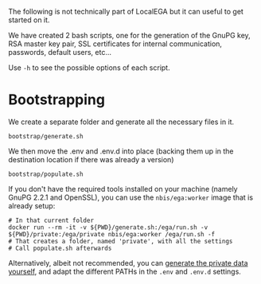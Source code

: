 The following is not technically part of LocalEGA but it can useful to
get started on it.

We have created 2 bash scripts, one for the generation of the GnuPG
key, RSA master key pair, SSL certificates for internal communication,
passwords, default users, etc...

Use `-h` to see the possible options of each script.


# Bootstrapping

We create a separate folder and generate all the necessary files in it.

	bootstrap/generate.sh
	
We then move the .env and .env.d into place (backing them up in the
destination location if there was already a version)

	bootstrap/populate.sh
	

If you don't have the required tools installed on your machine (namely GnuPG 2.2.1 and OpenSSL), you can use the `nbis/ega:worker` image that is already setup:

	# In that current folder
	docker run --rm -it -v ${PWD}/generate.sh:/ega/run.sh -v ${PWD}/private:/ega/private nbis/ega:worker /ega/run.sh -f
	# That creates a folder, named 'private', with all the settings
	# Call populate.sh afterwards
	

Alternatively, albeit not recommended, you
can [generate the private data yourself](info.md), and adapt the
different PATHs in the `.env` and `.env.d` settings.
